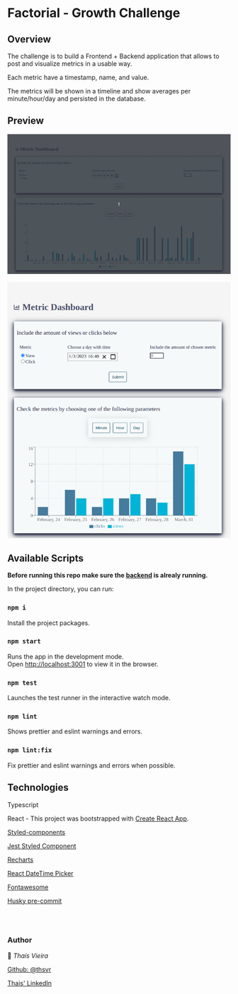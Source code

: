 # Factorial - Growth Challenge

## Overview

The challenge is to build a Frontend + Backend application that allows to post and visualize metrics in a usable way.

Each metric have a timestamp, name, and value.

The metrics will be shown in a timeline and show averages per minute/hour/day and persisted in the database.

## Preview

![](demo.gif)

<img src="print.png" />

## Available Scripts

**Before running this repo make sure the [backend](https://github.com/thsvr/challenge-backend-growth) is alrealy running.**

In the project directory, you can run:

### `npm i`

Install the project packages.

### `npm start`

Runs the app in the development mode.\
Open [http://localhost:3001](http://localhost:3001) to view it in the browser.

### `npm test`

Launches the test runner in the interactive watch mode.

### `npm lint`

Shows prettier and eslint warnings and errors.

### `npm lint:fix`

Fix prettier and eslint warnings and errors when possible.

## Technologies

Typescript

React - This project was bootstrapped with [Create React App](https://github.com/facebook/create-react-app).

[Styled-components](https://styled-components.com/)

[Jest Styled Component](https://github.com/styled-components/jest-styled-components)

[Recharts](https://recharts.org/en-US/examples/SimpleBarChart)

[React DateTime Picker](https://www.npmjs.com/package/react-datetime-pickerS)

[Fontawesome](https://fontawesome.com/v5/docs/web/use-with/react)

[Husky pre-commit](https://www.npmjs.com/package/husky)

</br>

</br>

### Author

👤 _Thaís Vieira_

[Github: @thsvr](https://github.com/thsvr)

[Thais' LinkedIn](https://www.linkedin.com/in/vr-ths-zd/)
